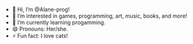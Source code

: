 - 👋 Hi, I’m @Alane-prog!
- 👀 I’m interested in games, programming, art, music, books, and more!
- 🌱 I’m currently learning progamming.
- 😄 Pronouns: Her/she.
- ⚡ Fun fact: I love cats!

<!---
Alane-prog/Alane-prog is a ✨ special ✨ repository because its `README.md` (this file) appears on your GitHub profile.
You can click the Preview link to take a look at your changes.
--->
